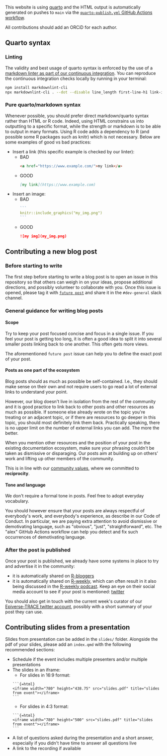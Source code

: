 This website is using [quarto](https://quarto.org/) and the HTML output is automatically generated on pushes to `main` via the [`quarto-publish.yml` GitHub Actions workflow](https://github.com/epiverse-trace/epiverse-trace.github.io/blob/main/.github/workflows/quarto-publish.yml).

All contributions should add an ORCiD for each author.

## Quarto syntax

### Linting

The validity and best usage of quarto syntax is enforced by the use of a [markdown linter as part of our continuous integration](https://github.com/epiverse-trace/.github/blob/main/workflows/lint-changed-quarto.yaml). You can reproduce the continuous integration checks locally by running in your terminal:

```sh
npm install markdownlint-cli
npx markdownlint-cli . --dot --disable line_length first-line-h1 link-image-reference-definitions
```

### Pure quarto/markdown syntax

Whenever possible, you should prefer direct markdown/quarto syntax rather than HTML or R code. Indeed, using HTML constrains us into outputting to a specific format, while the strength or markdown is to be able to output in many formats. Using R code adds a dependency to R (and possible some R packages such as knitr) which is not necessary. Below are some examples of good vs bad practices:

- Insert a link (this specific example is checked by our linter):
  - BAD
    ```html
    <a href="https://www.example.com/">my link</a>
    ```
  - GOOD
    ```md
    [my link](https://www.example.com)
    ```
- Insert an image:
  - BAD
    ````r
    ```
    knitr::include_graphics("my_img.png")
    ```
    ````
  - GOOD
    ```md
    ![my img](my_img.png)
    ```

## Contributing a new blog post

### Before starting to write

The first step before starting to write a blog post is to open an issue in this repository so that others can weigh in on your ideas, propose additional directions, and possibly volunteer to collaborate with you.
Once this issue is opened, please tag it with [`future post`](https://github.com/epiverse-trace/epiverse-trace.github.io/issues?q=is%3Aissue+label%3A%22future+post%22) and share it in the `#dev-general` slack channel.

### General guidance for writing blog posts

#### Scope

Try to keep your post focused concise and focus in a single issue. If you feel your post is getting too long, it is often a good idea to split it into several smaller posts linking back to one another. This often gets more views.

The aforementioned `future post` issue can help you to define the exact post of your post.

#### Posts as one part of the ecosystem 

Blog posts should as much as possible be self-contained. I.e., they should make sense on their own and not require users to go read a lot of external links to understand your point.

However, our blog doesn't live in isolation from the rest of the community and it is good practice to link back to other posts and other resources as much as possible. If someone else already wrote on the topic you're treating or an adjacent topic, or if there are resources to go deeper in this topic, you should most definitely link them back. Practically speaking, there is no upper limit on the number of external links you can add. The more the better.

When you mention other resources and the position of your post in the existing documentation ecosystem, make sure your phrasing couldn't be taken as dismissive or disparaging. Our posts aim at building up on others' work and lifting up other members of the community. 

This is in line with our [community values](https://data.org/news/epiverse-trace-a-values-based-approach-to-open-source-ecosystems/), where we committed to **reciprocity**.

#### Tone and language

We don't require a formal tone in posts. Feel free to adopt everyday vocabulary.

You should however ensure that your posts are always respectful of everybody's work, and everybody's experience, as describe in our Code of Conduct. In particular, we are paying extra attention to avoid dismissive or demotivating language, such as "obvious", "just", "straightforward", etc. The "alex" GitHub Actions workflow can help you detect and fix such occurrences of demotivating language.

### After the post is published

Once your post is published, we already have some systems in place to try and advertise it in the community:

- it is automatically shared on [R-bloggers](https://www.r-bloggers.com/)
- it is automatically shared on [R-weekly](https://rweekly.org/), which can often result in it also being discussed in the [R-weekly podcast](https://rweekly.fireside.fm/). Keep an eye on their social media account to see if your post is mentioned: [twitter](https://twitter.com/theRcast)

You should also get in touch with the current week's curator of our [Epiverse-TRACE twitter account](https://twitter.com/Epiverse_TRACE/), possibly with a short summary of your post they can use.

## Contributing slides from a presentation

Slides from presentation can be added in the `slides/` folder.
Alongside the pdf of your slides, please add an `index.qmd` with the following recommended sections:

- Schedule if the event includes multiple presenters and/or multiple presentations
- The slides in an iframe:
  - For slides in 16:9 format:
  ````
  ```{=html}
  <iframe width="780" height="438.75" src="slides.pdf" title="slides from event"></iframe>
  ```
  ````
  - For slides in 4:3 format:
  ````
  ```{=html}
  <iframe width="780" height="500" src="slides.pdf" title="slides from event"></iframe>
  ```
  ````
- A list of questions asked during the presentation and a short answer, especially if you didn't have time to answer all questions live
- A link to the recording if available
